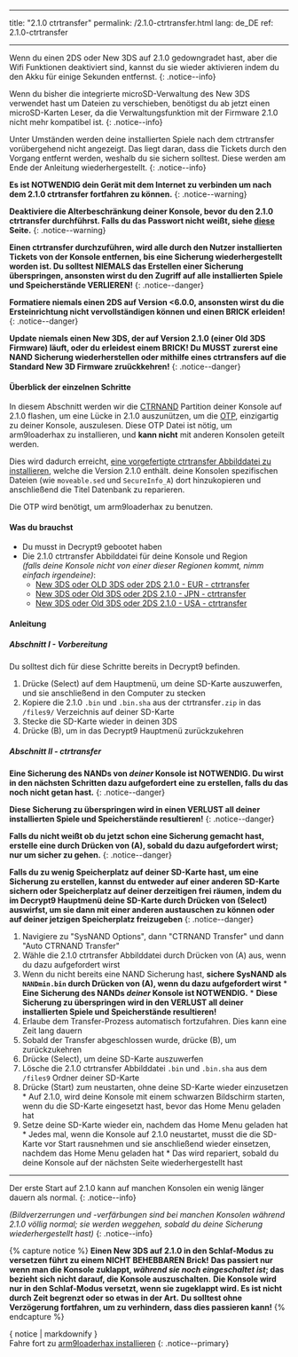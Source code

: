 * * *

title: "2.1.0 ctrtransfer" permalink: /2.1.0-ctrtransfer.html lang: de_DE ref: 2.1.0-ctrtransfer

* * *

Wenn du einen 2DS oder New 3DS auf 2.1.0 gedowngradet hast, aber die Wifi Funktionen deaktiviert sind, kannst du sie wieder aktivieren indem du den Akku für einige Sekunden entfernst. {: .notice--info}

Wenn du bisher die integrierte microSD-Verwaltung des New 3DS verwendet hast um Dateien zu verschieben, benötigst du ab jetzt einen microSD-Karten Leser, da die Verwaltungsfunktion mit der Firmware 2.1.0 nicht mehr kompatibel ist. {: .notice--info}

Unter Umständen werden deine installierten Spiele nach dem ctrtransfer vorübergehend nicht angezeigt. Das liegt daran, dass die Tickets durch den Vorgang entfernt werden, weshalb du sie sichern solltest. Diese werden am Ende der Anleitung wiederhergestellt. {: .notice--info}

**Es ist NOTWENDIG dein Gerät mit dem Internet zu verbinden um nach dem 2.1.0 ctrtransfer fortfahren zu können.** {: .notice--warning}

**Deaktiviere die Alterbeschränkung deiner Konsole, bevor du den 2.1.0 ctrtransfer durchführst. Falls du das Passwort nicht weißt, siehe [diese](https://mkey.salthax.org/) Seite.** {: .notice--warning}

**Einen ctrtransfer durchzuführen, wird alle durch den Nutzer installierten Tickets von der Konsole entfernen, bis eine Sicherung wiederhergestellt worden ist. Du solltest NIEMALS das Erstellen einer Sicherung überspringen, ansonsten wirst du den Zugriff auf alle installierten Spiele und Speicherstände VERLIEREN!** {: .notice--danger}

**Formatiere niemals einen 2DS auf Version <6.0.0, ansonsten wirst du die Ersteinrichtung nicht vervollständigen können und einen BRICK erleiden!** {: .notice--danger}

**Update niemals einen New 3DS, der auf Version 2.1.0 (einer Old 3DS Firmware) läuft, oder du erleidest einem BRICK! Du MUSST zurerst eine NAND Sicherung wiederherstellen oder mithilfe eines ctrtransfers auf die Standard New 3D Firmware zruückkehren!** {: .notice--danger}

#### Überblick der einzelnen Schritte

In diesem Abschnitt werden wir die [CTRNAND](https://www.3dbrew.org/wiki/Flash_Filesystem#CTR_partition) Partition deiner Konsole auf 2.1.0 flashen, um eine Lücke in 2.1.0 auszunützen, um die [OTP](otp-info), einzigartig zu deiner Konsole, auszulesen. Diese OTP Datei ist nötig, um arm9loaderhax zu installieren, und **kann nicht** mit anderen Konsolen geteilt werden.

Dies wird dadurch erreicht, [eine vorgefertigte ctrtransfer Abbilddatei zu installieren](https://www.reddit.com/r/3dshacks/comments/4zhe4a/), welche die Version 2.1.0 enthält. deine Konsolen spezifischen Dateien (wie `moveable.sed` und `SecureInfo_A`) dort hinzukopieren und anschließend die Titel Datenbank zu reparieren.

Die OTP wird benötigt, um arm9loaderhax zu benutzen.

#### Was du brauchst

* Du musst in Decrypt9 gebootet haben
* Die 2.1.0 ctrtransfer Abbilddatei für deine Konsole und Region  
    *(falls deine Konsole nicht von einer dieser Regionen kommt, nimm einfach irgendeine)*: 
    * [New 3DS oder OLD 3DS oder 2DS 2.1.0 - EUR - ctrtransfer](magnet:?xt=urn:btih:89acc9c1b488b8b38251de0ddf07975d6bd354a1&dn=2.1.0-4E%5Fctrtransfer%5Fo3ds.zip&tr=udp%3A%2F%2Ftracker.coppersurfer.tk%3A6969%2Fannounce&tr=udp%3A%2F%2Ftracker.opentrackr.org%3A1337%2Fannounce&tr=http%3A%2F%2Ftracker.opentrackr.org%3A1337%2Fannounce&tr=udp%3A%2F%2Fzer0day.ch%3A1337%2Fannounce&tr=udp%3A%2F%2Ftracker.leechers-paradise.org%3A6969%2Fannounce&tr=http%3A%2F%2Fexplodie.org%3A6969%2Fannounce&tr=udp%3A%2F%2Fexplodie.org%3A6969%2Fannounce&tr=udp%3A%2F%2F9.rarbg.com%3A2710%2Fannounce&tr=udp%3A%2F%2Fp4p.arenabg.com%3A1337%2Fannounce&tr=http%3A%2F%2Fp4p.arenabg.com%3A1337%2Fannounce&tr=udp%3A%2F%2Ftracker.aletorrenty.pl%3A2710%2Fannounce&tr=http%3A%2F%2Ftracker.aletorrenty.pl%3A2710%2Fannounce&tr=http%3A%2F%2Ftracker1.wasabii.com.tw%3A6969%2Fannounce&tr=http%3A%2F%2Ftracker.baravik.org%3A6970%2Fannounce&tr=http%3A%2F%2Ftracker.tfile.me%2Fannounce&tr=udp%3A%2F%2Ftorrent.gresille.org%3A80%2Fannounce&tr=http%3A%2F%2Ftorrent.gresille.org%2Fannounce&tr=udp%3A%2F%2Ftracker.yoshi210.com%3A6969%2Fannounce&tr=udp%3A%2F%2Ftracker.tiny-vps.com%3A6969%2Fannounce&tr=udp%3A%2F%2Ftracker.filetracker.pl%3A8089%2Fannounce) 
    * [New 3DS oder Old 3DS oder 2DS 2.1.0 - JPN - ctrtransfer](magnet:?xt=urn:btih:3dbb9c9c85a33c6242f424dcbaebcacdd8a5912b&dn=2.1.0-4J%5Fctrtransfer%5Fo3ds.zip&tr=udp%3A%2F%2Ftracker.coppersurfer.tk%3A6969%2Fannounce&tr=udp%3A%2F%2Ftracker.opentrackr.org%3A1337%2Fannounce&tr=http%3A%2F%2Ftracker.opentrackr.org%3A1337%2Fannounce&tr=udp%3A%2F%2Fzer0day.ch%3A1337%2Fannounce&tr=udp%3A%2F%2Ftracker.leechers-paradise.org%3A6969%2Fannounce&tr=http%3A%2F%2Fexplodie.org%3A6969%2Fannounce&tr=udp%3A%2F%2Fexplodie.org%3A6969%2Fannounce&tr=udp%3A%2F%2F9.rarbg.com%3A2710%2Fannounce&tr=udp%3A%2F%2Fp4p.arenabg.com%3A1337%2Fannounce&tr=http%3A%2F%2Fp4p.arenabg.com%3A1337%2Fannounce&tr=udp%3A%2F%2Ftracker.aletorrenty.pl%3A2710%2Fannounce&tr=http%3A%2F%2Ftracker.aletorrenty.pl%3A2710%2Fannounce&tr=http%3A%2F%2Ftracker1.wasabii.com.tw%3A6969%2Fannounce&tr=http%3A%2F%2Ftracker.baravik.org%3A6970%2Fannounce&tr=http%3A%2F%2Ftracker.tfile.me%2Fannounce&tr=udp%3A%2F%2Ftorrent.gresille.org%3A80%2Fannounce&tr=http%3A%2F%2Ftorrent.gresille.org%2Fannounce&tr=udp%3A%2F%2Ftracker.yoshi210.com%3A6969%2Fannounce&tr=udp%3A%2F%2Ftracker.tiny-vps.com%3A6969%2Fannounce&tr=udp%3A%2F%2Ftracker.filetracker.pl%3A8089%2Fannounce) 
    * [New 3DS oder Old 3DS oder 2DS 2.1.0 - USA - ctrtransfer](magnet:?xt=urn:btih:1609ce9ee7b0ed9b6dea0b3e7cca4fc52dad6ff4&dn=2.1.0-4U%5Fctrtransfer%5Fo3ds.zip&tr=udp%3A%2F%2Ftracker.coppersurfer.tk%3A6969%2Fannounce&tr=udp%3A%2F%2Ftracker.opentrackr.org%3A1337%2Fannounce&tr=http%3A%2F%2Ftracker.opentrackr.org%3A1337%2Fannounce&tr=udp%3A%2F%2Fzer0day.ch%3A1337%2Fannounce&tr=udp%3A%2F%2Ftracker.leechers-paradise.org%3A6969%2Fannounce&tr=http%3A%2F%2Fexplodie.org%3A6969%2Fannounce&tr=udp%3A%2F%2Fexplodie.org%3A6969%2Fannounce&tr=udp%3A%2F%2F9.rarbg.com%3A2710%2Fannounce&tr=udp%3A%2F%2Fp4p.arenabg.com%3A1337%2Fannounce&tr=http%3A%2F%2Fp4p.arenabg.com%3A1337%2Fannounce&tr=udp%3A%2F%2Ftracker.aletorrenty.pl%3A2710%2Fannounce&tr=http%3A%2F%2Ftracker.aletorrenty.pl%3A2710%2Fannounce&tr=http%3A%2F%2Ftracker1.wasabii.com.tw%3A6969%2Fannounce&tr=http%3A%2F%2Ftracker.baravik.org%3A6970%2Fannounce&tr=http%3A%2F%2Ftracker.tfile.me%2Fannounce&tr=udp%3A%2F%2Ftorrent.gresille.org%3A80%2Fannounce&tr=http%3A%2F%2Ftorrent.gresille.org%2Fannounce&tr=udp%3A%2F%2Ftracker.yoshi210.com%3A6969%2Fannounce&tr=udp%3A%2F%2Ftracker.tiny-vps.com%3A6969%2Fannounce&tr=udp%3A%2F%2Ftracker.filetracker.pl%3A8089%2Fannounce)

#### Anleitung

##### Abschnitt I - Vorbereitung

Du solltest dich für diese Schritte bereits in Decrypt9 befinden.

  1. Drücke (Select) auf dem Hauptmenü, um deine SD-Karte auszuwerfen, und sie anschließend in den Computer zu stecken
  2. Kopiere die 2.1.0 `.bin` und `.bin.sha` aus der ctrtransfer`.zip` in das `/files9/` Verzeichnis auf deiner SD-Karte
  3. Stecke die SD-Karte wieder in deinen 3DS
  4. Drücke (B), um in das Decrypt9 Hauptmenü zurückzukehren

##### Abschnitt II - ctrtransfer

**Eine Sicherung des NANDs von *deiner* Konsole ist NOTWENDIG. Du wirst in den nächsten Schritten dazu aufgefordert eine zu erstellen, falls du das noch nicht getan hast.** {: .notice--danger}

**Diese Sicherung zu überspringen wird in einen VERLUST all deiner installierten Spiele und Speicherstände resultieren!** {: .notice--danger}

**Falls du nicht weißt ob du jetzt schon eine Sicherung gemacht hast, erstelle eine durch Drücken von (A), sobald du dazu aufgefordert wirst; nur um sicher zu gehen.** {: .notice--danger}

**Falls du zu wenig Speicherplatz auf deiner SD-Karte hast, um eine Sicherung zu erstellen, kannst du entweder auf einer anderen SD-Karte sichern oder Speicherplatz auf deiner derzeitigen frei räumen, indem du im Decrypt9 Hauptmenü deine SD-Karte durch Drücken von (Select) auswirfst, um sie dann mit einer anderen austauschen zu können oder auf deiner jetzigen Speicherplatz freizugeben** {: .notice--danger}

  1. Navigiere zu "SysNAND Options", dann "CTRNAND Transfer" und dann "Auto CTRNAND Transfer"
  2. Wähle die 2.1.0 ctrtransfer Abbilddatei durch Drücken von (A) aus, wenn du dazu aufgefordert wirst
  3. Wenn du nicht bereits eine NAND Sicherung hast, **sichere SysNAND als `NANDmin.bin` durch Drücken von (A), wenn du dazu aufgefordert wirst** 
    * **Eine Sicherung des NANDs *deiner* Konsole ist NOTWENDIG.**
    * **Diese Sicherung zu überspringen wird in den VERLUST all deiner installierten Spiele und Speicherstände resultieren!**
  4. Erlaube dem Transfer-Prozess automatisch fortzufahren. Dies kann eine Zeit lang dauern
  5. Sobald der Transfer abgeschlossen wurde, drücke (B), um zurückzukehren
  6. Drücke (Select), um deine SD-Karte auszuwerfen
  7. Lösche die 2.1.0 ctrtransfer Abbilddatei `.bin` und `.bin.sha` aus dem `/files9` Ordner deiner SD-Karte
  8. Drücke (Start) zum neustarten, ohne deine SD-Karte wieder einzusetzen 
    * Auf 2.1.0, wird deine Konsole mit einem schwarzen Bildschirm starten, wenn du die SD-Karte eingesetzt hast, bevor das Home Menu geladen hat
  9. Setze deine SD-Karte wieder ein, nachdem das Home Menu geladen hat 
    * Jedes mal, wenn die Konsole auf 2.1.0 neustartet, musst die die SD-Karte vor Start rausnehmen und sie anschließend wieder einsetzen, nachdem das Home Menu geladen hat
    * Das wird repariert, sobald du deine Konsole auf der nächsten Seite wiederhergestellt hast

* * *

Der erste Start auf 2.1.0 kann auf manchen Konsolen ein wenig länger dauern als normal. {: .notice--info}

*(Bildverzerrungen und -verfärbungen sind bei manchen Konsolen während 2.1.0 völlig normal; sie werden weggehen, sobald du deine Sicherung wiederhergestellt hast)* {: .notice--info}

{% capture notice %} **Einen New 3DS auf 2.1.0 in den Schlaf-Modus zu versetzen führt zu einem NICHT BEHEBBAREN Brick!** **Das passiert nur wenn man die Konsole zuklappt, *während sie noch eingeschaltet ist*; das bezieht sich nicht darauf, die Konsole auszuschalten.** **Die Konsole wird nur in den Schlaf-Modus versetzt, wenn sie zugeklappt wird. Es ist nicht durch Zeit begrenzt oder so etwas in der Art.** **Du solltest ohne Verzögerung fortfahren, um zu verhindern, dass dies passieren kann!** {% endcapture %}<div class="notice--danger">{ notice | markdownify }</div>Fahre fort zu [arm9loaderhax installieren](installing-arm9loaderhax) {: .notice--primary}